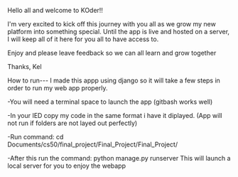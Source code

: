 Hello all and welcome to KOder!!

I'm very excited to kick off this journey with you all as we grow my new platform into something special. 
Until the app is live and hosted on a server, I will keep all of it here for you all to have access to.

Enjoy and please leave feedback so we can all learn and grow together

Thanks, Kel



How to run---
  I made this appp using django so it will take a few steps in order to run my web app properly.
  
  -You will need a terminal space to launch the app (gitbash works well)
  
  -In your IED copy my code in the same format i have it diplayed. (App will not run if folders are not layed out perfectly)
  
  -Run command: cd Documents/cs50/final_project/Final_Project/Final_Project/
  
  -After this run the command: python manage.py runserver
    This will launch a local server for you to enjoy the webapp
